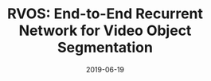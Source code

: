 ---
title: "RVOS: End-to-End Recurrent Network for Video Object Segmentation"
collection: publications
permalink: /publication/2019-CVPR-RVOS
excerpt: 
date: 2019-06-19
authors: "C. Ventura, M. Bellver, A. Girbau, A. Salvador, F. Marques, X. Giro-i-Nieto"
venue: 'Computer Vision and Pattern Recognition (CVPR)'
uri: 'https://imatge-upc.github.io/rvos/'
bibtex: /files/2019-CVPR-RVOS.txt
pdf: https://openaccess.thecvf.com/content_CVPR_2019/papers/Ventura_RVOS_End-To-End_Recurrent_Network_for_Video_Object_Segmentation_CVPR_2019_paper.pdf
teaser: /images/teaser_rvos.jpg
---